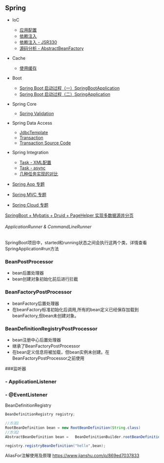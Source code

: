 Spring
-

- IoC
	- [应用配置](ioc/configuration.md) 
	- [依赖注入](ioc/dependency_injection.md)
	- [依赖注入 - JSR330](https://docs.spring.io/spring/docs/5.1.8.RELEASE/spring-framework-reference/core.html#beans-standard-annotations)
    - [源码分析 - AbstractBeanFactory](ioc/AbstractBeanFactory.md)

- Cache
	- [使用缓存](cache/use.md)

- Boot
    - [Spring Boot 启动过程（一）SpringBootApplication](boot/SpringBootApplication.md)
    - [Spring Boot 启动过程（二）SpringApplication](boot/SpringApplication.md)

- Spring Core
    - [Spring Validation](core/validation.md)

- Spring Data Access
    - [JdbcTemplate](data-access/JdbcTemplate.md)
    - [Transaction](data-access/transaction.md)
    - [Transaction Source Code](data-access/transaction_sc.md)

- Spring Integration
	- [Task - XML配置](task/task_xml.md)
	- [Task - async](task/async.md)
	- [几种任务实现的对比](https://blog.csdn.net/wqh8522/article/details/79224290)

- [Spring Aop 专题](aop/README.md)
- [Spring MVC 专题](web/README.md)
- [Spring Cloud 专题](cloud/README.md)


[SpringBoot + Mybatis + Druid + PageHelper 实现多数据源并分页](https://www.cnblogs.com/xuwujing/p/8964927.html)


###### ApplicationRunner & CommandLineRunner

SpringBoot项目中，started和running状态之间会执行这两个类，详情查看SpringApplication#run方法





### BeanPostProcessor

- bean后置处理器
- bean创建对象初始化前后进行拦截

### BeanFactoryPostProcessor

- beanFactory后置处理器
- 在beanFactory标准初始化后调用,所有的bean定义已经保存加载到beanFactory,但bean未创建对象。

### BeanDefinitionRegistryPostProcessor

- bean注册中心后置处理器
- 继承了BeanFactoryPostProcessor
- 在bean定义信息将被加载，但bean实例未创建。在BeanFactoryPostProcessor之前使用

###监听器

### - ApplicationListener

### - @EventListener

BeanDefinitionRegistry

```java
BeanDefinitionRegistry registry;

//方法1
RootBeanDefinition bean = new RootBeanDefinition(String.class)
//方法2
AbstractBeanDefinition bean = 	BeanDefinitionBuilder.rootBeanDefinition(String.class).getBeanDefinition();

registry.registryBeanDefinition("hello",bean);
```

AliasFor注解使用及原理
https://www.jianshu.com/p/869ed7037833
